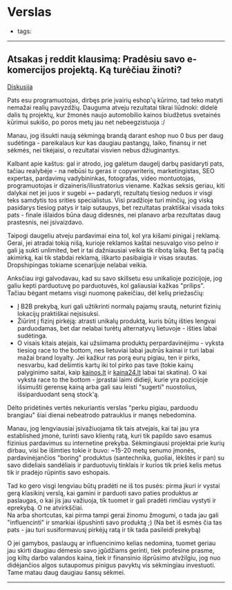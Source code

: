 # Verslas

- tags:
---

## Atsakas į reddit klausimą: Pradėsiu savo e-komercijos projektą. Ką turėčiau žinoti?

[Diskusija](https://www.reddit.com/r/lithuania/search?q=flair_name%3A%22Diskusija%22&restrict_sr=1)

Pats esu programuotojas, dirbęs prie įvairių eshop'ų kūrimo, tad teko matyti nemažai realių pavyzdžių. Dauguma atveju rezultatai tikrai liūdnoki: didelė dalis tų projektų, kur žmonės naujo automobilio kainos biudžetus svetainės kūrimui sukišo, po poros metų jau net nebeegzistuoja :/

Manau, jog išsukti naują sėkmingą brandą darant eshop nuo 0 bus per daug sudėtinga - pareikalaus kur kas daugiau pastangų, laiko, finansų ir net sėkmės, nei tikėjaisi, o rezultatai visvien nebus džiuginantys.

Kalbant apie kaštus: gal ir atrodo, jog galėtum daugelį darbų pasidaryti pats, tačiau realybėje - na nebūsi tu geras ir copywriteris, marketingistas, SEO expertas, pardavimų vadybininkas, fotografas, video montuotojas, programuotojas ir dizaineris/iliustratorius viename. Kažkas seksis geriau, kiti dalykai net jei juos ir sugebi +– padaryti, rezultatų tiesiog neduos ir visgi teks samdytis tos srities specialistus. Visi pradžioje turi minčių, jog viską pasidarys tiesiog patys ir taip sutaupys, bet rezultatas praktiškai visada toks pats - finale išlaidos būna daug didesnės, nei planavo arba rezultatas daug prastesnis, nei įsivaizdavo.

Taipogi daugeliu atveju pardavimai eina tol, kol yra kišami pinigai į reklamą. Gerai, jei atradai tokią nišą, kurioje reklamos kaštai nesuvalgo viso pelno ir gali ją sukti unlimited, bet ir tai dažniausiai veikia tik ribotą laiką. Bet tą pačią akimirką, kai tik stabdai reklamą, iškarto pasibaigia ir visas srautas. Dropshipingas tokiame scenarijuje nelabai veikia.

Anksčiau irgi galvodavau, kad su savo skillsetu esu unikalioje pozicijoje, jog galiu kepti parduotuvę po parduotuvės, kol galiausiai kažkas "prilips". Tačiau bėgant metams visgi nuomonę pakeičiau, dėl kelių priežasčių:

- Į B2B prekybą, kuri gali užtikrinti normalų pajamų srautą, neturint fizinių lokacijų praktiškai neįsisuksi.  
- Žiūrint į fizinį pirkėją: atrasti unikalų produktą, kuris būtų išties lengvai parduodamas, bet dar nelabai turėtų alternatyvų lietuvoje - išties labai sudėtinga.  
- O visais kitais atejais, kai užsiimama produktų perpardavinėjimu - vyksta tiesiog race to the bottom, nes lietuviai labai jautrūs kainai ir turi labai mažai brand loyalty. Jei kažkur ras porą eurų pigiau, ten ir pirks, nesvarbu, kad dešimtis kartų iki tol pirko pas tave (tokie kainų palyginimo saitai, kaip [kainos.lt](https://kainos.lt/) ir [kaina24.lt](https://kaina24.lt/) labai tai skatina). O kai vyksta race to the bottom - įprastai laimi didieji, kurie yra pozicijoje išsimušti gerensę kainą arba gali sau leisti "sugerti" nuostolius, išsiparduodant seną stock'ą.

Dėlto pridėtinės vertės nekuriantis verslas "perku pigiau, parduodu brangiau" šiai dienai nebeatrodo patrauklus ir manęs nebedomina.

Manau, jog lengviausiai įsivažiuojama tik tais atvejais, kai tai jau yra established įmonė, turinti savo klientų ratą, kuri tik papildo savo esamus fizinius pardavimus su internetine prekyba. Sėkmingiausi projektai prie kurių dirbau, visi be išimties tokie ir buvo: ~15-20 metų senumo įmonės, pardavinėjančios "boring" produktus (santechnika, guoliai, lėkštės ir pan) su savo dideliais sandėliais ir parduotuvių tinklais ir kurios tik prieš kelis metus tik ir pradėjo rūpintis savo eshopais.

Tad ko gero visgi lengviau būtų pradėti ne iš tos pusės: pirma įkuri ir vystai gerą klasikinį verslą, kai gamini ir parduoti savo paties produktus ar paslaugas, o kai jis jau važiuoja, tik tuomet ir gali pradėti rimčiau vystyti ir eprekybą. O ne atvirkščiai.  
Na arba shortcutas, kai pirma tampi gerai žinomu žmogumi, o tada jau gali "influencinti" ir smarkiai išpushinti savo produktą ;) (Na bet iš esmės čia tas pats - jau turi susiformavusį pirkėjų ratą ir tik tada pasileidi prekybą)

O jei gamybos, paslaugų ar influencinimo kelias nedomina, tuomet geriau jau skirti daugiau dėmesio savo įgūdžiams gerinti, tiek profesine prasme, jog kiltų darbo valandos kaina, tiek ir finansinio išprūsimo atvžilgiu, jog nuo didėjančios algos sutaupomus pinigus pavyktų vis sėkmingiau investuoti. Tame matau daug daugiau šansų sėkmei.

---


